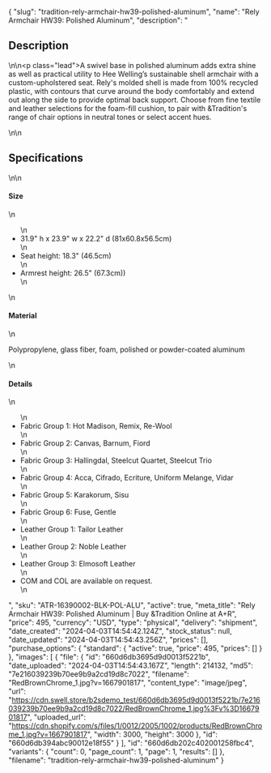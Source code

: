 {
  "slug": "tradition-rely-armchair-hw39-polished-aluminum",
  "name": "Rely Armchair HW39: Polished Aluminum",
  "description": "<h2>Description</h2>\n<!-- split -->\n<p class=\"lead\">A swivel base in polished aluminum adds extra shine as well as practical utility to Hee Welling’s sustainable shell armchair with a custom-upholstered seat. Rely's molded shell is made from 100% recycled plastic, with contours that curve around the body comfortably and extend out along the side to provide optimal back support. Choose from fine textile and leather selections for the foam-fill cushion, to pair with &amp;Tradition's range of chair options in neutral tones or select accent hues. </p>\n<!-- split -->\n<h2>Specifications</h2>\n<!-- split -->\n<h4>Size</h4>\n<ul>\n<li>31.9\" h x 23.9\" w x 22.2\" d (81x60.8x56.5cm)</li>\n<li>Seat height: 18.3\" (46.5cm)</li>\n<li>Armrest height: 26.5\" (67.3cm))</li>\n</ul>\n<h4>Material</h4>\n<p>Polypropylene, glass fiber, foam, polished or powder-coated aluminum</p>\n<h4>Details</h4>\n<ul>\n<li>Fabric Group 1: Hot Madison, Remix, Re-Wool</li>\n<li>Fabric Group 2: Canvas, Barnum, Fiord</li>\n<li>Fabric Group 3: Hallingdal, Steelcut Quartet, Steelcut Trio</li>\n<li>Fabric Group 4: Acca, Cifrado, Ecriture, Uniform Melange, Vidar</li>\n<li>Fabric Group 5: Karakorum, Sisu</li>\n<li>Fabric Group 6: Fuse, Gentle</li>\n<li>Leather Group 1: Tailor Leather</li>\n<li>Leather Group 2: Noble Leather</li>\n<li>Leather Group 3: Elmosoft Leather</li>\n<li>COM and COL are available on request.</li>\n</ul>",
  "sku": "ATR-16390002-BLK-POL-ALU",
  "active": true,
  "meta_title": "Rely Armchair HW39: Polished Aluminum | Buy &Tradition Online at A+R",
  "price": 495,
  "currency": "USD",
  "type": "physical",
  "delivery": "shipment",
  "date_created": "2024-04-03T14:54:42.124Z",
  "stock_status": null,
  "date_updated": "2024-04-03T14:54:43.256Z",
  "prices": [],
  "purchase_options": {
    "standard": {
      "active": true,
      "price": 495,
      "prices": []
    }
  },
  "images": [
    {
      "file": {
        "id": "660d6db3695d9d0013f5221b",
        "date_uploaded": "2024-04-03T14:54:43.167Z",
        "length": 214132,
        "md5": "7e216039239b70ee9b9a2cd19d8c7022",
        "filename": "RedBrownChrome_1.jpg?v=1667901817",
        "content_type": "image/jpeg",
        "url": "https://cdn.swell.store/b2sdemo_test/660d6db3695d9d0013f5221b/7e216039239b70ee9b9a2cd19d8c7022/RedBrownChrome_1.jpg%3Fv%3D1667901817",
        "uploaded_url": "https://cdn.shopify.com/s/files/1/0012/2005/1002/products/RedBrownChrome_1.jpg?v=1667901817",
        "width": 3000,
        "height": 3000
      },
      "id": "660d6db394abc90012e18f55"
    }
  ],
  "id": "660d6db202c402001258fbc4",
  "variants": {
    "count": 0,
    "page_count": 1,
    "page": 1,
    "results": []
  },
  "filename": "tradition-rely-armchair-hw39-polished-aluminum"
}